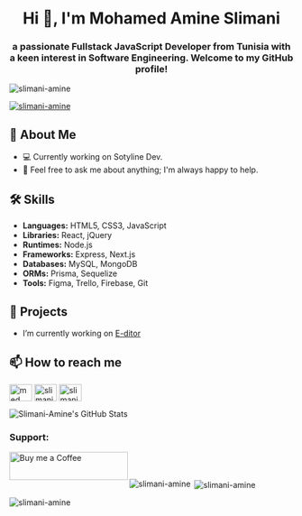 <h1 align="center">Hi 👋, I'm Mohamed Amine Slimani</h1>
<h3 align="center">a passionate Fullstack JavaScript Developer from Tunisia with a keen interest in Software Engineering. Welcome to my GitHub profile!</h3>

<p align="left"> <img src="https://komarev.com/ghpvc/?username=slimani-amine&label=Profile%20views&color=0e75b6&style=flat" alt="slimani-amine" /> </p>

<p align="left"> <a href="https://github.com/ryo-ma/github-profile-trophy"><img src="https://github-profile-trophy.vercel.app/?username=slimani-amine" alt="slimani-amine" /></a> </p>


## 🚀 About Me
- 💻 Currently working on Sotyline Dev.
- 💬 Feel free to ask me about anything; I'm always happy to help.

## 🛠️ Skills
- **Languages:** HTML5, CSS3, JavaScript
- **Libraries:** React, jQuery
- **Runtimes:** Node.js
- **Frameworks:** Express, Next.js
- **Databases:** MySQL, MongoDB
- **ORMs:** Prisma, Sequelize
- **Tools:** Figma, Trello, Firebase, Git

## 🔭 Projects
- I’m currently working on [E-ditor](https://github.com/slimani-amine/editor.git)

## 📫 How to reach me
<p align="left">
<a href="https://linkedin.com/in/med amine slimani 🚀🚀" target="blank"><img align="center" src="https://raw.githubusercontent.com/rahuldkjain/github-profile-readme-generator/master/src/images/icons/Social/linked-in-alt.svg" alt="med amine slimani 🚀🚀" height="30" width="40" /></a>
<a href="https://fb.com/slimani med amine" target="blank"><img align="center" src="https://raw.githubusercontent.com/rahuldkjain/github-profile-readme-generator/master/src/images/icons/Social/facebook.svg" alt="slimani med amine" height="30" width="40" /></a>
<a href="https://discord.gg/slimanimedamin" target="blank"><img align="center" src="https://raw.githubusercontent.com/rahuldkjain/github-profile-readme-generator/master/src/images/icons/Social/discord.svg" alt="slimanimedamin" height="30" width="40" /></a>
</p>

![Slimani-Amine's GitHub Stats](https://github-readme-stats.vercel.app/api?username=slimani-amine&show_icons=true)

<h3 align="left">Support:</h3>
<p><a href="https://www.buymeacoffee.com/Buy me a Coffee"> <img align="left" src="https://cdn.buymeacoffee.com/buttons/v2/default-yellow.png" height="50" width="210" alt="Buy me a Coffee" /></a></p><br><br>

<p><img align="left" src="https://github-readme-stats.vercel.app/api/top-langs?username=slimani-amine&show_icons=true&locale=en&layout=compact" alt="slimani-amine" /></p>

<p>&nbsp;<img align="center" src="https://github-readme-stats.vercel.app/api?username=slimani-amine&show_icons=true&locale=en" alt="slimani-amine" /></p>

<p><img align="center" src="https://github-readme-streak-stats.herokuapp.com/?user=slimani-amine&" alt="slimani-amine" /></p>
